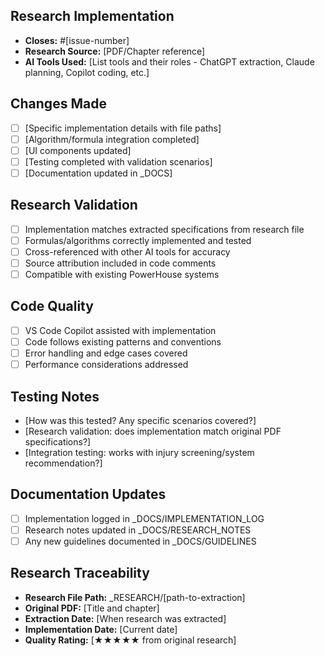 ## Research Implementation
- **Closes:** #[issue-number]
- **Research Source:** [PDF/Chapter reference]
- **AI Tools Used:** [List tools and their roles - ChatGPT extraction, Claude planning, Copilot coding, etc.]

## Changes Made
- [ ] [Specific implementation details with file paths]
- [ ] [Algorithm/formula integration completed]
- [ ] [UI components updated]
- [ ] [Testing completed with validation scenarios]
- [ ] [Documentation updated in _DOCS]

## Research Validation
- [ ] Implementation matches extracted specifications from research file
- [ ] Formulas/algorithms correctly implemented and tested
- [ ] Cross-referenced with other AI tools for accuracy
- [ ] Source attribution included in code comments
- [ ] Compatible with existing PowerHouse systems

## Code Quality
- [ ] VS Code Copilot assisted with implementation
- [ ] Code follows existing patterns and conventions
- [ ] Error handling and edge cases covered
- [ ] Performance considerations addressed

## Testing Notes
- [How was this tested? Any specific scenarios covered?]
- [Research validation: does implementation match original PDF specifications?]
- [Integration testing: works with injury screening/system recommendation?]

## Documentation Updates
- [ ] Implementation logged in _DOCS/IMPLEMENTATION_LOG
- [ ] Research notes updated in _DOCS/RESEARCH_NOTES
- [ ] Any new guidelines documented in _DOCS/GUIDELINES

## Research Traceability
- **Research File Path:** _RESEARCH/[path-to-extraction]
- **Original PDF:** [Title and chapter]
- **Extraction Date:** [When research was extracted]
- **Implementation Date:** [Current date]
- **Quality Rating:** [★★★★★ from original research]
